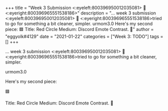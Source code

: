 +++
title = "Week 3 Submission <:eyeleft:800396950012035081> 👄 <:eyeright:800396965551538186>"
description = "... week 3 submission <:eyeleft:800396950012035081> 👄 <:eyeright:800396965551538186>tried to go for something a bit cleaner, simpler.   urmom3.0  Here's my second piece:   🟦   Title: Red Circle Medium: Discord Emote Contrast. 🙏"
author = "eggyolk#4129"
date = "2021-01-22"
categories = ["Week 3: TODO"]
tags = []
+++

... week 3 submission <:eyeleft:800396950012035081> 👄 <:eyeright:800396965551538186>tried to go for something a bit cleaner, simpler. 

urmom3.0

Here's my second piece: 

🟦 

Title: Red Circle
Medium: Discord Emote
Contrast. 🙏

